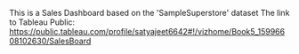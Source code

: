 This is a Sales Dashboard based on the 'SampleSuperstore' dataset
The link to Tableau Public: https://public.tableau.com/profile/satyajeet6642#!/vizhome/Book5_15996608102630/SalesBoard
